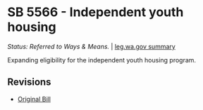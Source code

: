 # SB 5566 - Independent youth housing
*Status: Referred to Ways & Means.* | [leg.wa.gov summary](https://app.leg.wa.gov/billsummary?BillNumber=5566&Year=2021)

Expanding eligibility for the independent youth housing program.

## Revisions
* [Original Bill](1/)